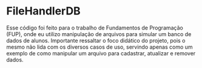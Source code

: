 # FileHandlerDB

Esse código foi feito para o trabalho de Fundamentos de Programação (FUP), onde eu utilizo manipulação de arquivos para simular um banco de dados de alunos. Importante ressaltar o foco didático do projeto, pois o mesmo não lida com os diversos casos de uso, servindo apenas como um exemplo de como manipular um arquivo para cadastrar, atualizar e remover dados.
